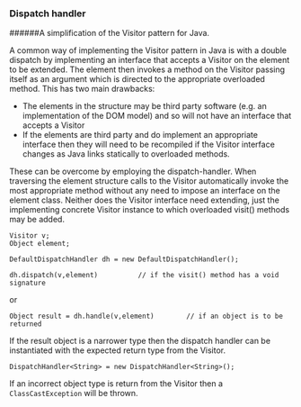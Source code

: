 ### Dispatch handler

######A simplification of the Visitor pattern for Java.

A common way of implementing the Visitor pattern in Java is with a double dispatch by implementing an interface that accepts a Visitor on the element to be extended. The element  then invokes a method on the Visitor passing itself as an argument which is directed to the appropriate overloaded method. This has two main drawbacks:

* The elements in the structure may be third party software (e.g. an implementation of the DOM model) and so will not have an interface that accepts a Visitor
* If the elements are third party and do implement an appropriate interface then they will need to be recompiled if the Visitor interface changes as Java links statically to overloaded methods.

These can be overcome by employing the dispatch-handler. When traversing the element structure calls to the Visitor automatically invoke the most appropriate method without any need to impose an interface on the element class. Neither does the Visitor interface need extending, just the implementing concrete Visitor instance to which overloaded visit() methods may be added.

```
Visitor v;
Object element;

DefaultDispatchHandler dh = new DefaultDispatchHandler();

dh.dispatch(v,element)			// if the visit() method has a void signature
```
or 

```
Object result = dh.handle(v,element)		// if an object is to be returned
```

If the result object is a narrower type then the dispatch handler can be instantiated with the expected return type from the Visitor. 
```
DispatchHandler<String> = new DispatchHandler<String>();
```

If an incorrect object type is return from the Visitor then a `ClassCastException` will be thrown.